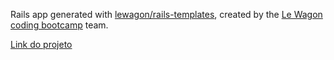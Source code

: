 Rails app generated with [lewagon/rails-templates](https://github.com/lewagon/rails-templates), created by the [Le Wagon coding bootcamp](https://www.lewagon.com) team.

[Link do projeto](https://qatar-card-hub.herokuapp.com/)
